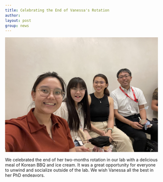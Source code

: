 ```yaml
---
title: Celebrating the End of Vanessa's Rotation
author: 
layout: post
group: news
---
```

 <img src="/static/img/news/Vanessa_farewell_1.png" 
alt="/static/img/news/Vanessa_farewell_2.png" class="img-fluid">

We celebrated the end of her two-months rotation in our lab with a 
delicious meal of Korean BBQ and ice cream. It was a great opportunity for 
everyone to unwind and socialize outside of the lab. We wish Vanessa all 
the best in her PhD endeavors.
